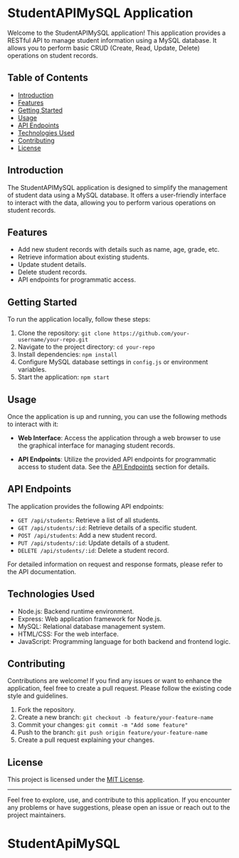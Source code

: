 # StudentAPIMySQL Application

Welcome to the StudentAPIMySQL application! This application provides a RESTful API to manage student information using a MySQL database. It allows you to perform basic CRUD (Create, Read, Update, Delete) operations on student records.

## Table of Contents

- [Introduction](#introduction)
- [Features](#features)
- [Getting Started](#getting-started)
- [Usage](#usage)
- [API Endpoints](#api-endpoints)
- [Technologies Used](#technologies-used)
- [Contributing](#contributing)
- [License](#license)

## Introduction

The StudentAPIMySQL application is designed to simplify the management of student data using a MySQL database. It offers a user-friendly interface to interact with the data, allowing you to perform various operations on student records.

## Features

- Add new student records with details such as name, age, grade, etc.
- Retrieve information about existing students.
- Update student details.
- Delete student records.
- API endpoints for programmatic access.

## Getting Started

To run the application locally, follow these steps:

1. Clone the repository: `git clone https://github.com/your-username/your-repo.git`
2. Navigate to the project directory: `cd your-repo`
3. Install dependencies: `npm install`
4. Configure MySQL database settings in `config.js` or environment variables.
5. Start the application: `npm start`

## Usage

Once the application is up and running, you can use the following methods to interact with it:

- **Web Interface**: Access the application through a web browser to use the graphical interface for managing student records.

- **API Endpoints**: Utilize the provided API endpoints for programmatic access to student data. See the [API Endpoints](#api-endpoints) section for details.

## API Endpoints

The application provides the following API endpoints:

- `GET /api/students`: Retrieve a list of all students.
- `GET /api/students/:id`: Retrieve details of a specific student.
- `POST /api/students`: Add a new student record.
- `PUT /api/students/:id`: Update details of a student.
- `DELETE /api/students/:id`: Delete a student record.

For detailed information on request and response formats, please refer to the API documentation.

## Technologies Used

- Node.js: Backend runtime environment.
- Express: Web application framework for Node.js.
- MySQL: Relational database management system.
- HTML/CSS: For the web interface.
- JavaScript: Programming language for both backend and frontend logic.

## Contributing

Contributions are welcome! If you find any issues or want to enhance the application, feel free to create a pull request. Please follow the existing code style and guidelines.

1. Fork the repository.
2. Create a new branch: `git checkout -b feature/your-feature-name`
3. Commit your changes: `git commit -m "Add some feature"`
4. Push to the branch: `git push origin feature/your-feature-name`
5. Create a pull request explaining your changes.

## License

This project is licensed under the [MIT License](LICENSE).

---

Feel free to explore, use, and contribute to this application. If you encounter any problems or have suggestions, please open an issue or reach out to the project maintainers.
# StudentApiMySQL
